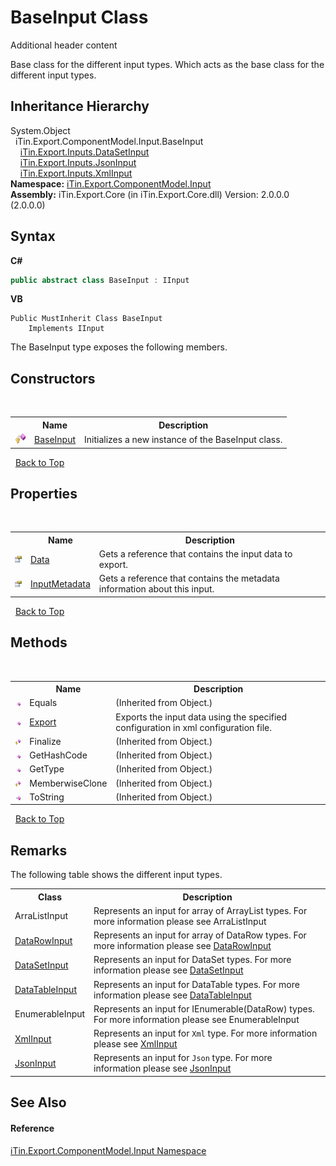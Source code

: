 # BaseInput Class
Additional header content 

Base class for the different input types. Which acts as the base class for the different input types.


## Inheritance Hierarchy
System.Object<br />&nbsp;&nbsp;iTin.Export.ComponentModel.Input.BaseInput<br />&nbsp;&nbsp;&nbsp;&nbsp;<a href="T_iTin_Export_Inputs_DataSetInput">iTin.Export.Inputs.DataSetInput</a><br />&nbsp;&nbsp;&nbsp;&nbsp;<a href="T_iTin_Export_Inputs_JsonInput">iTin.Export.Inputs.JsonInput</a><br />&nbsp;&nbsp;&nbsp;&nbsp;<a href="T_iTin_Export_Inputs_XmlInput">iTin.Export.Inputs.XmlInput</a><br />
**Namespace:**&nbsp;<a href="N_iTin_Export_ComponentModel_Input">iTin.Export.ComponentModel.Input</a><br />**Assembly:**&nbsp;iTin.Export.Core (in iTin.Export.Core.dll) Version: 2.0.0.0 (2.0.0.0)

## Syntax

**C#**<br />
``` C#
public abstract class BaseInput : IInput
```

**VB**<br />
``` VB
Public MustInherit Class BaseInput
	Implements IInput
```

The BaseInput type exposes the following members.


## Constructors
&nbsp;<table><tr><th></th><th>Name</th><th>Description</th></tr><tr><td>![Protected method](media/protmethod.gif "Protected method")</td><td><a href="M_iTin_Export_ComponentModel_Input_BaseInput__ctor">BaseInput</a></td><td>
Initializes a new instance of the BaseInput class.</td></tr></table>&nbsp;
<a href="#baseinput-class">Back to Top</a>

## Properties
&nbsp;<table><tr><th></th><th>Name</th><th>Description</th></tr><tr><td>![Public property](media/pubproperty.gif "Public property")</td><td><a href="P_iTin_Export_ComponentModel_Input_BaseInput_Data">Data</a></td><td>
Gets a reference that contains the input data to export.</td></tr><tr><td>![Public property](media/pubproperty.gif "Public property")</td><td><a href="P_iTin_Export_ComponentModel_Input_BaseInput_InputMetadata">InputMetadata</a></td><td>
Gets a reference that contains the metadata information about this input.</td></tr></table>&nbsp;
<a href="#baseinput-class">Back to Top</a>

## Methods
&nbsp;<table><tr><th></th><th>Name</th><th>Description</th></tr><tr><td>![Public method](media/pubmethod.gif "Public method")</td><td>Equals</td><td> (Inherited from Object.)</td></tr><tr><td>![Public method](media/pubmethod.gif "Public method")</td><td><a href="M_iTin_Export_ComponentModel_Input_BaseInput_Export">Export</a></td><td>
Exports the input data using the specified configuration in xml configuration file.</td></tr><tr><td>![Protected method](media/protmethod.gif "Protected method")</td><td>Finalize</td><td> (Inherited from Object.)</td></tr><tr><td>![Public method](media/pubmethod.gif "Public method")</td><td>GetHashCode</td><td> (Inherited from Object.)</td></tr><tr><td>![Public method](media/pubmethod.gif "Public method")</td><td>GetType</td><td> (Inherited from Object.)</td></tr><tr><td>![Protected method](media/protmethod.gif "Protected method")</td><td>MemberwiseClone</td><td> (Inherited from Object.)</td></tr><tr><td>![Public method](media/pubmethod.gif "Public method")</td><td>ToString</td><td> (Inherited from Object.)</td></tr></table>&nbsp;
<a href="#baseinput-class">Back to Top</a>

## Remarks

The following table shows the different input types.
&nbsp;<table><tr><th>Class</th><th>Description</th></tr><tr><td>ArraListInput</td><td>Represents an input for array of ArrayList types. For more information please see ArraListInput</td></tr><tr><td><a href="T_iTin_Export_Inputs_DataRowInput">DataRowInput</a></td><td>Represents an input for array of DataRow types. For more information please see <a href="T_iTin_Export_Inputs_DataRowInput">DataRowInput</a></td></tr><tr><td><a href="T_iTin_Export_Inputs_DataSetInput">DataSetInput</a></td><td>Represents an input for DataSet types. For more information please see <a href="T_iTin_Export_Inputs_DataSetInput">DataSetInput</a></td></tr><tr><td><a href="T_iTin_Export_Inputs_DataTableInput">DataTableInput</a></td><td>Represents an input for DataTable types. For more information please see <a href="T_iTin_Export_Inputs_DataTableInput">DataTableInput</a></td></tr><tr><td>EnumerableInput</td><td>Represents an input for IEnumerable(DataRow) types. For more information please see EnumerableInput</td></tr><tr><td><a href="T_iTin_Export_Inputs_XmlInput">XmlInput</a></td><td>Represents an input for `Xml` type. For more information please see <a href="T_iTin_Export_Inputs_XmlInput">XmlInput</a></td></tr><tr><td><a href="T_iTin_Export_Inputs_JsonInput">JsonInput</a></td><td>Represents an input for `Json` type. For more information please see <a href="T_iTin_Export_Inputs_JsonInput">JsonInput</a></td></tr></table>

## See Also


#### Reference
<a href="N_iTin_Export_ComponentModel_Input">iTin.Export.ComponentModel.Input Namespace</a><br />
